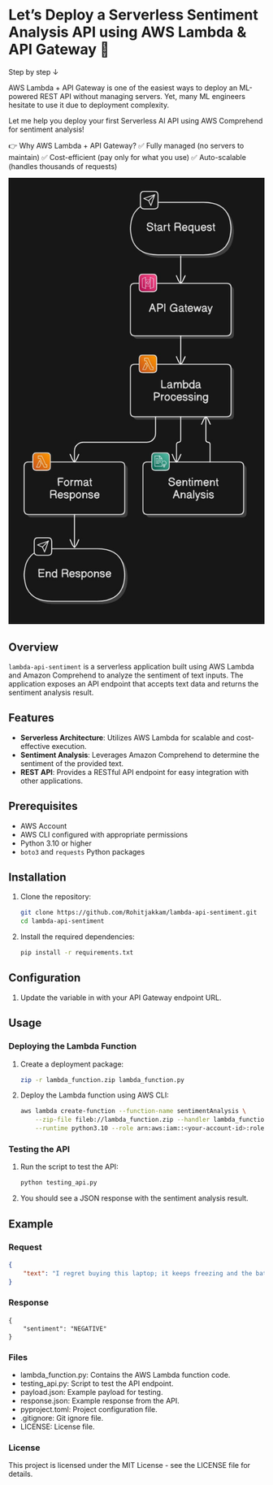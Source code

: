 # Let’s Deploy a Serverless Sentiment Analysis API using AWS Lambda & API Gateway 🚀

Step by step ↓

AWS Lambda + API Gateway is one of the easiest ways to deploy an ML-powered REST API without managing servers.
Yet, many ML engineers hesitate to use it due to deployment complexity.

Let me help you deploy your first Serverless AI API using AWS Comprehend for sentiment analysis!

👉 Why AWS Lambda + API Gateway?
✅ Fully managed (no servers to maintain)
✅ Cost-efficient (pay only for what you use)
✅ Auto-scalable (handles thousands of requests)



![Sentiment Analysis](media/flowchart.jpeg)
## Overview
`lambda-api-sentiment` is a serverless application built using AWS Lambda and Amazon Comprehend to analyze the sentiment of text inputs. The application exposes an API endpoint that accepts text data and returns the sentiment analysis result.

## Features
- **Serverless Architecture**: Utilizes AWS Lambda for scalable and cost-effective execution.
- **Sentiment Analysis**: Leverages Amazon Comprehend to determine the sentiment of the provided text.
- **REST API**: Provides a RESTful API endpoint for easy integration with other applications.

## Prerequisites
- AWS Account
- AWS CLI configured with appropriate permissions
- Python 3.10 or higher
- `boto3` and `requests` Python packages

## Installation
1. Clone the repository:
    ```sh
    git clone https://github.com/Rohitjakkam/lambda-api-sentiment.git
    cd lambda-api-sentiment
    ```

2. Install the required dependencies:
    ```sh
    pip install -r requirements.txt
    ```

## Configuration
1. Update the  variable in  with your API Gateway endpoint URL.

## Usage
### Deploying the Lambda Function
1. Create a deployment package:
    ```sh
    zip -r lambda_function.zip lambda_function.py
    ```

2. Deploy the Lambda function using AWS CLI:
    ```sh
    aws lambda create-function --function-name sentimentAnalysis \
        --zip-file fileb://lambda_function.zip --handler lambda_function.lambda_handler \
        --runtime python3.10 --role arn:aws:iam::<your-account-id>:role/<your-lambda-role>
    ```

### Testing the API
1. Run the  script to test the API:
    ```sh
    python testing_api.py
    ```

2. You should see a JSON response with the sentiment analysis result.

## Example
### Request
```json
{
    "text": "I regret buying this laptop; it keeps freezing and the battery drains too fast."
}
```
### Response
```
{
    "sentiment": "NEGATIVE"
}
```

### Files
* lambda_function.py: Contains the AWS Lambda function code.
* testing_api.py: Script to test the API endpoint.
* payload.json: Example payload for testing.
* response.json: Example response from the API.
* pyproject.toml: Project configuration file.
* .gitignore: Git ignore file.
* LICENSE: License file.

### License
This project is licensed under the MIT License - see the LICENSE file for details.